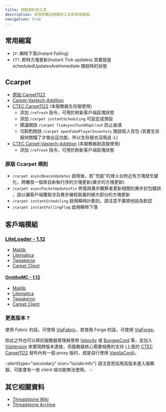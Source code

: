 ```yaml
---
title: 相關資料及工具
description: 本頁將概述相關的工具和常用縮寫。
navigation: true
---
```


## 常用縮寫

- `IF`: 瞬時下落(Instant Falling)
- `ITT`: 即時方塊更新(Instant Tick updates) 其實就是 scheduledUpdatesAreImmediate 開啟時的狀態

## Ccarpet

- [原始 Carpet1122](https://github.com/gnembon/carpetmod112)
- [Carpet-Vastech-Addition](https://github.com/Void-Skeleton/Carpet-Vastech-Addition)
- [CTEC Carpet1122](https://github.com/mc-cloud-town/carpetmod112) (本服務器生存服使用)
  - 添加 `/refresh` 指令，可用於刷新客戶端區塊狀態
  - 添加 `/carpet instantScheduling` 可設定成預設
  - 建議開啟 `/carpet fixAsyncChunkMapCrash` 防止崩潰
  - 可斟酌開啟 `/carpet openFakePlayerInventory` 開啟假人背包 (其實生存服快關檔了才做出這功能，所以生存服也沒用過 \:L)
- [CTEC Carpet-Vastech-Addition](https://github.com/mc-cloud-town/Carpet-Vastech-Addition) (本服務器創造服使用)
  - 添加 `/refresh` 指令，可用於刷新客戶端區塊狀態

### 原版 Ccarpet 規則

- `/carpet asyncBeaconUpdates` 啟用後，若"充能"的烽火台附近有方塊發生變化，將觸發一個來自新執行序的方塊更新(異步的方塊更新)
- `/carpet asyncPacketUpdatesFix` 修復與異步觀察者更新相關的異步封包錯誤 ，啟以讓客戶端獲取涉及異步線程裝置的絕大部分的方塊更新
- `/carpet instantScheduling` 啟用瞬時計劃刻，請注意不要將他設為默認
- `/carpet instantFallingFlag` 啟用瞬時下落

## 客戶端模組

### [LiteLoader - 1.12](https://www.liteloader.com/download)

- [Malilib](https://modrinth.com/mod/malilib/versions?l=liteloader)
- [Litematica](https://modrinth.com/mod/litematica/versions?l=liteloader)
- [Tweakeroo](https://modrinth.com/mod/tweakeroo/versions?l=liteloader)
- [Carpet Client](https://github.com/X-com/CarpetClient)

#### [OrnitheMC - 1.12](https://ornithemc.net/)

- [Malilib](https://modrinth.com/mod/malilib/versions?l=ornithe)
- [Litematica](https://modrinth.com/mod/litematica/versions?l=ornithe)
- [Tweakeroo](https://modrinth.com/mod/tweakeroo/versions?l=ornithe)
- [Carpet Client](https://github.com/CrazyHPi/ornithe-carpet)

### 更高版本 ?

使用 Fabric 的話，可使用 [ViaFabric](https://modrinth.com/mod/viafabric)，若使用 Forge 的話，可使用 [ViaForge](https://modrinth.com/mod/viaforge)。

除此之外也可以拜託服務器管理員使用 [Velocity](https://papermc.io/software/velocity) 或 [BungeeCord](https://ci.md-5.net/job/BungeeCord/) 等，並加入 [ViaVersion](https://modrinth.com/plugin/viaversion) 來實現跨版本連接，但服務器核心需要相應的支持 (上面的 [CTEC Carpet1122](https://github.com/mc-cloud-town/carpetmod112) 發布內有一個 proxy 版的，或是自行使用 [VanillaCord](https://github.com/ME1312/VanillaCord))。

::alert{type="secondary" icon="lucide:info"}
請注意若採用高版本進入服務器，可能會有一些 client 端功能無法使用。
::

## 其它相關資料

- [Threadstone Wiki](https://github.com/Threadstone-Wiki/Threadstone-Wiki)
- [Threadstone Archive](https://discord.gg/EqNDFWjsUh)
